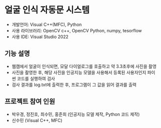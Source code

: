 # 얼굴 인식 자동문 시스템
- 개발언어: Visual C++(MFC), Python
- 사용 라이브러리: OpenCV c++, OpenCV Python, numpy, tesorflow
- 사용 IDE: Visual Studio 2022

## 기능 설명
- 웹캠에서 얼굴이 인식되면, 모달 다이얼로그를 호출하고 약 3.3초후에 사진을 촬영
- 사진을 촬영한 후, 해당 사진을 인공지능 모델을 사용해서 등록된 사용자인지 파이썬 코드를 실행하여 검사
- 검사 결과를 log.txt에 출력한 후, 프로그램이 그 값을 읽어 결과를 출력

## 프로젝트 참여 인원
- 박우경, 정진호, 최수민, 홍준희 (인공지능 모델 제작, Python 코드 제작)
- 신수민 (Visual C++, MFC)
